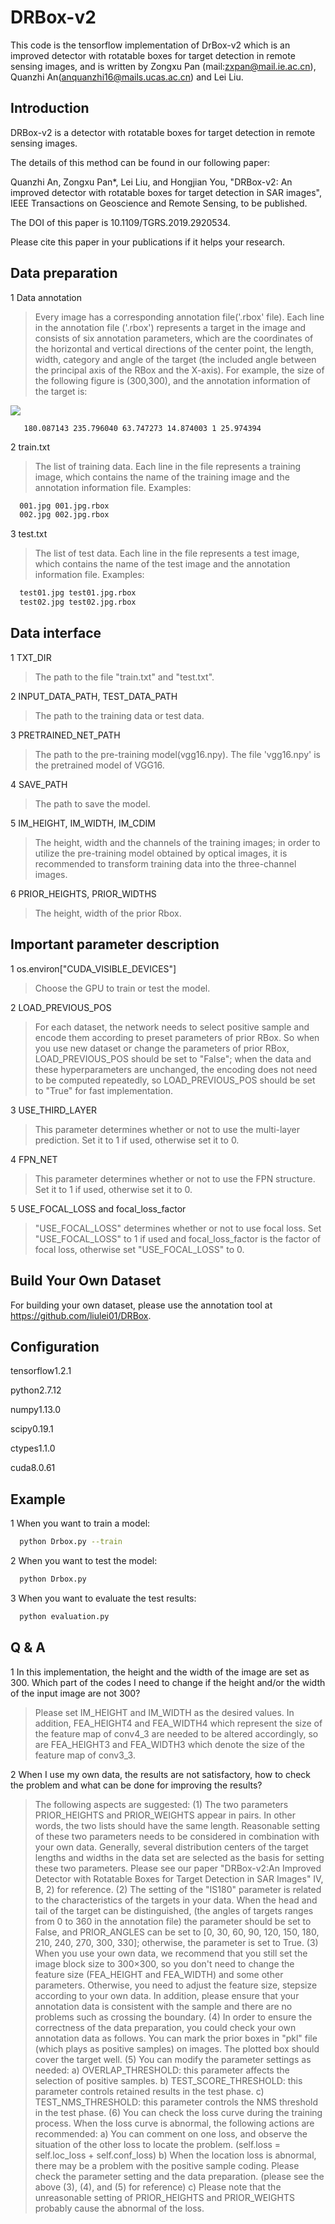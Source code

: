 DRBox-v2
==
This code is the tensorflow implementation of DrBox-v2 which is an improved detector with rotatable boxes for target detection in remote sensing images, and is written by Zongxu Pan (mail:zxpan@mail.ie.ac.cn), Quanzhi An(anquanzhi16@mails.ucas.ac.cn) and Lei Liu.

Introduction
--
DRBox-v2 is a detector with rotatable boxes for target detection in remote sensing images.

The details of this method can be found in our following paper:

Quanzhi An, Zongxu Pan*, Lei Liu, and Hongjian You, "DRBox-v2: An improved detector with rotatable boxes for target detection in SAR images", IEEE Transactions on Geoscience and Remote Sensing, to be published.

The DOI of this paper is 10.1109/TGRS.2019.2920534.

Please cite this paper in your publications if it helps your research.


Data preparation
--
1 Data annotation

   >Every image has a corresponding annotation file('.rbox' file). Each line in the annotation file ('.rbox') represents a target in the image and consists of six annotation parameters, which are the coordinates of the horizontal and vertical directions of the center point, the length, width, category and angle of the target (the included angle between the principal axis of the RBox and the X-axis).
   >For example, the size of the following figure is (300,300), and the annotation information of the target is:
   
   ![](https://github.com/ZongxuPan/DrBox-v2-tensorflow/blob/master/figure1.png)
   
```
   180.087143 235.796040 63.747273 14.874003 1 25.974394
```

2 train.txt

   >The list of training data. Each line in the file represents a training image, which contains the name of the training image and the annotation information file.
   Examples:
```Bash
  001.jpg 001.jpg.rbox
  002.jpg 002.jpg.rbox
```

3 test.txt
   >The list of test data. Each line in the file represents a test image, which contains the name of the test image and the annotation information file.
   Examples:
```Bash
  test01.jpg test01.jpg.rbox
  test02.jpg test02.jpg.rbox
```

Data interface
--
1 TXT_DIR

  >The path to the file "train.txt" and "test.txt".

2 INPUT_DATA_PATH, TEST_DATA_PATH

  >The path to the training data or test data.

3 PRETRAINED_NET_PATH

  >The path to the pre-training model(vgg16.npy).
  The file 'vgg16.npy' is the pretrained model of VGG16.

4 SAVE_PATH

  >The path to save the model.

5 IM_HEIGHT, IM_WIDTH, IM_CDIM

  >The height, width and the channels of the training images; in order to utilize the pre-training model obtained by optical images, it is recommended to transform training data into the three-channel images.  

6 PRIOR_HEIGHTS, PRIOR_WIDTHS

  >The height, width of the prior Rbox.

Important parameter description
--
1 os.environ["CUDA_VISIBLE_DEVICES"]
  > Choose the GPU to train or test the model.

2 LOAD_PREVIOUS_POS
  > For each dataset, the network needs to select positive sample and encode them according to preset parameters of prior RBox. So when you use new dataset or change the parameters of prior RBox, LOAD_PREVIOUS_POS should be set to "False"; when the data and these hyperparameters are unchanged, the encoding does not need to be computed repeatedly, so LOAD_PREVIOUS_POS should be set to "True" for fast implementation.

3 USE_THIRD_LAYER
   > This parameter determines whether or not to use the multi-layer prediction. Set it to 1 if used, otherwise set it to 0.

4 FPN_NET
   > This parameter determines whether or not to use the FPN structure. Set it to 1 if used, otherwise set it to 0.

5 USE_FOCAL_LOSS and focal_loss_factor
   > "USE_FOCAL_LOSS" determines whether or not to use focal loss. Set "USE_FOCAL_LOSS" to 1 if used and focal_loss_factor is the factor of focal loss, otherwise set "USE_FOCAL_LOSS" to 0.

Build Your Own Dataset
--
For building your own dataset, please use the annotation tool at https://github.com/liulei01/DRBox.


Configuration
--
tensorflow1.2.1

python2.7.12

numpy1.13.0

scipy0.19.1

ctypes1.1.0

cuda8.0.61


Example
--
1 When you want to train a model:

```Bash
  python Drbox.py --train
```

2 When you want to test the model:

```Bash
  python Drbox.py
```

3 When you want to evaluate the test results:

```Bash
  python evaluation.py
```


Q & A
--
1 In this implementation, the height and the width of the image are set as 300. Which part of the codes I need to change if the height and/or the width of the input image are not 300?
  > Please set IM_HEIGHT and IM_WIDTH as the desired values. In addition, FEA_HEIGHT4 and FEA_WIDTH4 which represent the size of the feature map of conv4_3 are needed to be altered accordingly, so are FEA_HEIGHT3 and FEA_WIDTH3 which denote the size of the feature map of conv3_3.

2 When I use my own data, the results are not satisfactory, how to check the problem and what can be done for improving the results?
  > The following aspects are suggested:
  > (1) The two parameters PRIOR_HEIGHTS and PRIOR_WEIGHTS appear in pairs. In other words, the two lists should have the same length. Reasonable setting of these two parameters needs to be considered in combination with your own data. Generally, several distribution centers of the target lengths and widths in the data set are selected as the basis for setting these two parameters. Please see our paper "DRBox-v2:An Improved Detector with Rotatable Boxes for Target Detection in SAR Images" IV, B, 2) for reference.
  > (2) The setting of the "IS180" parameter is related to the characteristics of the targets in your data. When the head and tail of the target can be distinguished, (the angles of targets ranges from 0 to 360 in the annotation file) the parameter should be set to False, and PRIOR_ANGLES can be set to [0, 30, 60, 90, 120, 150, 180, 210, 240, 270, 300, 330]; otherwise, the parameter is set to True.
  > (3) When you use your own data, we recommend that you still set the image block size to 300×300, so you don't need to change the feature size (FEA_HEIGHT and FEA_WIDTH) and some other parameters. Otherwise, you need to adjust the feature size, stepsize according to your own data. In addition, please ensure that your annotation data is consistent with the sample and there are no problems such as crossing the boundary.
  > (4) In order to ensure the correctness of the data preparation, you could check your own annotation data as follows. You can mark the prior boxes in "pkl" file (which plays as positive samples) on images. The plotted box should cover the target well.
  > (5) You can modify the parameter settings as needed:
  >     a) OVERLAP_THRESHOLD: this parameter affects the selection of positive samples.
  >     b) TEST_SCORE_THRESHOLD: this parameter controls retained results in the test phase.
  >     c) TEST_NMS_THRESHOLD: this parameter controls the NMS threshold in the test phase.
  > (6) You can check the loss curve during the training process. When the loss curve is abnormal, the following actions are recommended:
  >     a) You can comment on one loss, and observe the situation of the other loss to locate the problem. (self.loss = self.loc_loss + self.conf_loss)
  >     b) When the location loss is abnormal, there may be a problem with the positive sample coding. Please check the parameter setting and the data preparation. (please see the above (3), (4), and (5) for reference)
  >     c) Please note that the unreasonable setting of PRIOR_HEIGHTS and PRIOR_WEIGHTS probably cause the abnormal of the loss.
  